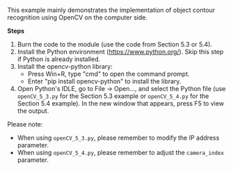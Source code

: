 This example mainly demonstrates the implementation of object contour recognition using OpenCV on the computer side.

**Steps**

1. Burn the code to the module (use the code from Section 5.3 or 5.4).
2. Install the Python environment (https://www.python.org/). Skip this step if Python is already installed.
3. Install the opencv-python library:
   - Press Win+R, type "cmd" to open the command prompt.
   - Enter "pip install opencv-python" to install the library.
4. Open Python's IDLE, go to File -> Open..., and select the Python file (use `openCV_5_3.py` for the Section 5.3 example or `openCV_5_4.py` for the Section 5.4 example). In the new window that appears, press F5 to view the output.

Please note:

- When using `openCV_5_3.py`, please remember to modify the IP address parameter.
- When using `openCV_5_4.py`, please remember to adjust the `camera_index` parameter.